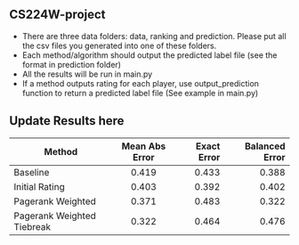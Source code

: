 ## CS224W-project

- There are three data folders: data, ranking and prediction. Please put all the csv files you generated into one of these folders.
- Each method/algorithm should output the predicted label file (see the format in prediction folder)
- All the results will be run in main.py
- If a method outputs rating for each player, use output_prediction function to return a predicted label file (See example in main.py)


## Update Results here
| Method         | Mean Abs Error | Exact Error | Balanced Error  |
| -------------  |:-------------: | -----------:|----------------:|
| Baseline       | 0.419  | 0.433      | 0.388 |
| Initial Rating | 0.403       |   0.392       | 0.402 |
| Pagerank Weighted  | 0.371       |   0.483       | 0.322 |
| Pagerank Weighted Tiebreak | 0.322       |   0.464      | 0.476 |


